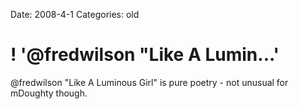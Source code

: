 Date: 2008-4-1
Categories: old

# ! '@fredwilson "Like A Lumin...'

@fredwilson &quot;Like A Luminous Girl&quot; is pure poetry - not unusual for mDoughty though.
